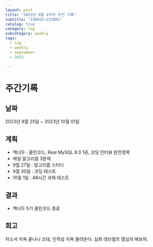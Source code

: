 ```yaml
---
layout: post
title: "2023년 9월 4주차 주간 기록"
subtitle: "230925~231001"
catalog: true
category: log
subcategory: weekly
tags:
  - log
  - weekly
  - september
  - 2023

---
```


# 주간기록

## 날짜

2023년 9월 25일 ~ 2023년 10월 01일

## 계획

- 책너두 : 클린코드, Real MySQL 8.0 1권, 코딩 인터뷰 완전정복
- 매일 알고리즘 3문제
- 9월 27일 : 알고리즘 스터디
- 9월 30일 : 코딩 테스트
- 10월 1일 : 48시간 과제 테스트

## 결과

- 책너두 5기 클린코드 종료

## 회고

자소서 지옥 끝나니 코테, 인적성 지옥 몰려온다. 심화 데브캠프 열심히 해보자.
